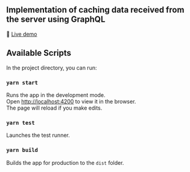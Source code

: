## Implementation of caching data received from the server using GraphQL

🚀 [Live demo](https://graphql-cache.netlify.com)

## Available Scripts

In the project directory, you can run:

### `yarn start`

Runs the app in the development mode.\
Open [http://localhost:4200](http://localhost:4200) to view it in the browser.\
The page will reload if you make edits.

### `yarn test`

Launches the test runner.

### `yarn build`

Builds the app for production to the `dist` folder.
